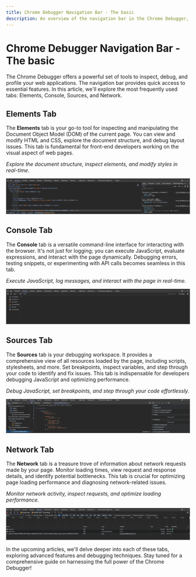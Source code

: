 ```yaml
---
title: Chrome Debugger Navigation Bar - The basic
description: An overview of the navigation bar in the Chrome Debugger, covering the most used tabs - Elements, Console, Sources, and Network.
---
```


# Chrome Debugger Navigation Bar - The basic

The Chrome Debugger offers a powerful set of tools to inspect, debug, and profile your web applications. The navigation bar provides quick access to essential features. In this article, we'll explore the most frequently used tabs: Elements, Console, Sources, and Network.

## Elements Tab

The **Elements** tab is your go-to tool for inspecting and manipulating the Document Object Model (DOM) of the current page. You can view and modify HTML and CSS, explore the document structure, and debug layout issues. This tab is fundamental for front-end developers working on the visual aspect of web pages.

*Explore the document structure, inspect elements, and modify styles in real-time.*

![Elements Tab](/assets/tutorial/exploring-the-debugger-navigation-bar/pic1.png)

## Console Tab

The **Console** tab is a versatile command-line interface for interacting with the browser. It's not just for logging; you can execute JavaScript, evaluate expressions, and interact with the page dynamically. Debugging errors, testing snippets, or experimenting with API calls becomes seamless in this tab.

*Execute JavaScript, log messages, and interact with the page in real-time.*

![Console Tab](/assets/tutorial/exploring-the-debugger-navigation-bar/pic2.png)

## Sources Tab

The **Sources** tab is your debugging workspace. It provides a comprehensive view of all resources loaded by the page, including scripts, stylesheets, and more. Set breakpoints, inspect variables, and step through your code to identify and fix issues. This tab is indispensable for developers debugging JavaScript and optimizing performance.

*Debug JavaScript, set breakpoints, and step through your code effortlessly.*

![Sources Tab](/assets/tutorial/exploring-the-debugger-navigation-bar/pic3.png)

## Network Tab

The **Network** tab is a treasure trove of information about network requests made by your page. Monitor loading times, view request and response details, and identify potential bottlenecks. This tab is crucial for optimizing page loading performance and diagnosing network-related issues.

*Monitor network activity, inspect requests, and optimize loading performance.*

![Network Tab](/assets/tutorial/exploring-the-debugger-navigation-bar/pic4.png)

In the upcoming articles, we'll delve deeper into each of these tabs, exploring advanced features and debugging techniques. Stay tuned for a comprehensive guide on harnessing the full power of the Chrome Debugger!

